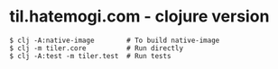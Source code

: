 # til.hatemogi.com - clojure version

    $ clj -A:native-image        # To build native-image
    $ clj -m tiler.core          # Run directly
    $ clj -A:test -m tiler.test  # Run tests
